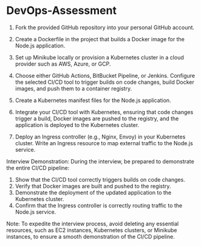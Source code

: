 # DevOps-Assessment

1. Fork the provided GitHub repository into your personal GitHub account.

2. Create a Dockerfile in the project that builds a Docker image for the Node.js application.

3. Set up Minikube locally or provision a Kubernetes cluster in a cloud provider such as AWS, Azure, or GCP.

4. Choose either GitHub Actions, BitBucket Pipeline, or Jenkins. Configure the selected CI/CD tool to trigger builds on code changes, build Docker images, and push them to a container registry.

5. Create a Kubernetes manifest files for the Node.js application.

6. Integrate your CI/CD tool with Kubernetes, ensuring that code changes trigger a build, Docker images are pushed to the registry, and the application is deployed to the Kubernetes cluster.

7. Deploy an Ingress controller (e.g., Nginx, Envoy) in your Kubernetes cluster. Write an Ingress resource to map external traffic to the Node.js service.


Interview Demonstration:
During the interview, be prepared to demonstrate the entire CI/CD pipeline:

1. Show that the CI/CD tool correctly triggers builds on code changes.
2. Verify that Docker images are built and pushed to the registry.
3. Demonstrate the deployment of the updated application to the Kubernetes cluster.
4. Confirm that the Ingress controller is correctly routing traffic to the Node.js service.


Note:
To expedite the interview process, avoid deleting any essential resources, such as EC2 instances, Kubernetes clusters, or Minikube instances, to ensure a smooth demonstration of the CI/CD pipeline.
